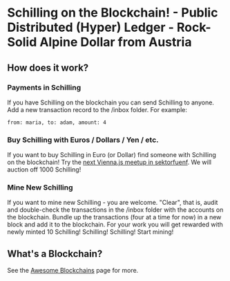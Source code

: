 
# Schilling on the Blockchain! - Public Distributed (Hyper) Ledger - Rock-Solid Alpine Dollar from Austria  


## How does it work?

### Payments in Schilling

If you have Schilling on the blockchain you can send Schilling to anyone. Add a new transaction record to the /inbox folder. For example:

```
from: maria, to: adam, amount: 4
```

### Buy Schilling with Euros / Dollars / Yen / etc.

If you want to buy Schilling in Euro (or Dollar) find someone with Schilling on the blockchain! Try the [next Vienna.js meetup in sektorfuenf](https://meetup.com/viennajs/events/236300243). We will auction off 1000 Schilling! 


### Mine New Schilling

If you want to mine new Schilling - you are welcome. "Clear", that is, audit and double-check the transactions in the /inbox folder with the accounts on the blockchain. Bundle up the transactions (four at a time for now)
in a new block and add it to the blockchain. 
For your work you will get rewarded with newly minted 10 Schilling! Schilling! Schilling! Start mining!


## What's a Blockchain?

See the [Awesome Blockchains](https://github.com/openblockchains/awesome-blockchains) page for more.
